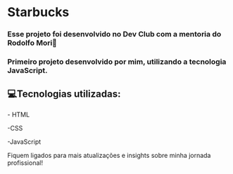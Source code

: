 <h1>Starbucks</h1>

<h3>Esse projeto foi desenvolvido no Dev Club com a mentoria do Rodolfo Mori🚀</h3>

<h3> Primeiro projeto desenvolvido por mim, utilizando a tecnologia JavaScript.
<h2> 💻Tecnologias utilizadas:</h2>
<p>- HTML</p>
<p>-CSS</p>
<p>-JavaScript</p>

Fiquem ligados para mais atualizações e insights sobre minha jornada profissional!



